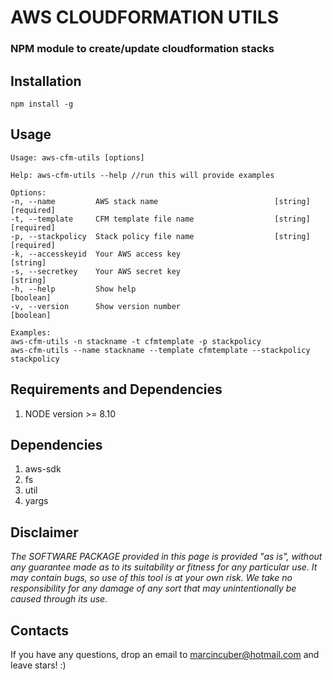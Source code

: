 # AWS CLOUDFORMATION UTILS

### NPM module to create/update cloudformation stacks

## Installation

```
npm install -g
```

## Usage

```
Usage: aws-cfm-utils [options]

Help: aws-cfm-utils --help //run this will provide examples
```

	Options:
	-n, --name         AWS stack name                          [string] [required]
 	-t, --template     CFM template file name                  [string] [required]
  	-p, --stackpolicy  Stack policy file name                  [string] [required]
  	-k, --accesskeyid  Your AWS access key                                [string]
  	-s, --secretkey    Your AWS secret key                                [string]
  	-h, --help         Show help                                         [boolean]
  	-v, --version      Show version number                               [boolean]

	Examples:
	aws-cfm-utils -n stackname -t cfmtemplate -p stackpolicy     
  	aws-cfm-utils --name stackname --template cfmtemplate --stackpolicy stackpolicy

## Requirements and Dependencies

1. NODE version >= 8.10

## Dependencies

1. aws-sdk
2. fs
3. util
4. yargs

## Disclaimer
_The SOFTWARE PACKAGE provided in this page is provided "as is", without any guarantee made as to its suitability or fitness for any particular use. It may contain bugs, so use of this tool is at your own risk. We take no responsibility for any damage of any sort that may unintentionally be caused through its use._

## Contacts

If you have any questions, drop an email to marcincuber@hotmail.com and leave stars! :)
